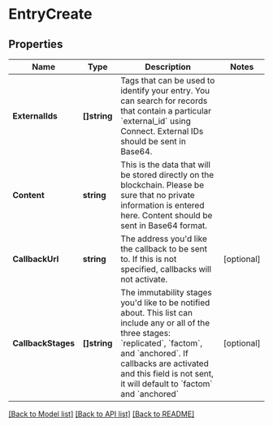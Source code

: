 # EntryCreate

## Properties
Name | Type | Description | Notes
------------ | ------------- | ------------- | -------------
**ExternalIds** | **[]string** | Tags that can be used to identify your entry. You can search for records that contain a particular &#x60;external_id&#x60; using Connect. External IDs should be sent in Base64. | 
**Content** | **string** | This is the data that will be stored directly on the blockchain. Please be sure that no private information is entered here. Content should be sent in Base64 format. | 
**CallbackUrl** | **string** | The address you&#39;d like the callback to be sent to. If this is not specified, callbacks will not activate. | [optional] 
**CallbackStages** | **[]string** | The immutability stages you&#39;d like to be notified about. This list can include any or all of the three stages: &#x60;replicated&#x60;, &#x60;factom&#x60;, and &#x60;anchored&#x60;. If callbacks are activated and this field is not sent, it will default to &#x60;factom&#x60; and &#x60;anchored&#x60; | [optional] 

[[Back to Model list]](../README.md#documentation-for-models) [[Back to API list]](../README.md#documentation-for-api-endpoints) [[Back to README]](../README.md)


